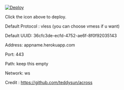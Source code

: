 [![Deploy](https://www.herokucdn.com/deploy/button.png)](https://dashboard.heroku.com/new?template=https://github.com/wj1Zo3/fsmy3)

Click the icon above to deploy.

Default Protocol : vless (you can choose vmess if u want)

Default UUID: 36cfc3de-ecfd-4752-ae6f-8f0f92035143

Address: appname.herokuapp.com

Port: 443

Path: keep this empty

Network: ws

Credit : https://github.com/teddysun/across
